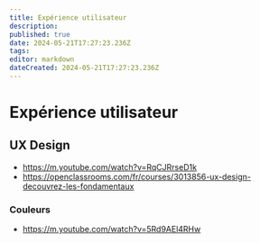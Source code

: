 ```yaml
---
title: Expérience utilisateur
description: 
published: true
date: 2024-05-21T17:27:23.236Z
tags: 
editor: markdown
dateCreated: 2024-05-21T17:27:23.236Z
---
```


# Expérience utilisateur

## UX Design

- <https://m.youtube.com/watch?v=RqCJRrseD1k>
- <https://openclassrooms.com/fr/courses/3013856-ux-design-decouvrez-les-fondamentaux>

### Couleurs

- <https://m.youtube.com/watch?v=5Rd9AEl4RHw>
